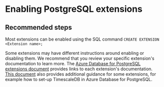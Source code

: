 <properties
    pageTitle="Enable extensions"
    description="How to enable extensions"
    service="microsoft.dbforpostgresql"
    resource="servers"
    authors="rachel-msft"
    ms.author="raagyema"
    displayOrder="510"
    selfHelpType="resource"
    supportTopicIds="32639975"
    resourceTags="servers, databases"
    productPesIds="16222"
    cloudEnvironments="public"
    articleId="61c08d2a-d2e9-4163-bd62-18f200c9ed42"
    />

# Enabling PostgreSQL extensions

## **Recommended steps**

Most extensions can be enabled using the SQL command `CREATE EXTENSION <Extension name>;`

Some extensions may have different instructions around enabling or disabling them. We recommend that you review your specific extension's documentation to learn more. The [Azure Database for PostgreSQL extensions document](https://docs.microsoft.com/azure/postgresql/concepts-extensions) provides links to each extension's documentation. [This document](https://docs.microsoft.com/azure/postgresql/concepts-extensions) also provides additional guidance for some extensions, for example how to set-up TimescaleDB in Azure Database for PostgreSQL.
